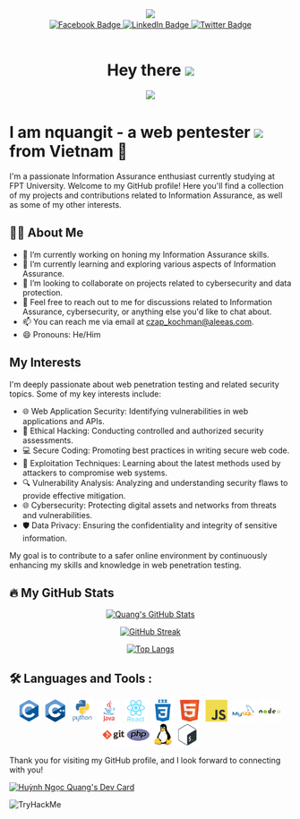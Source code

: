 <div id="header" align="center">
  <img src="https://media.giphy.com/media/wiTY1JMB6xvUUjuPRH/giphy.gif" width="200" />
</div>

<div id="badges" align="center">
  <a href="https://www.facebook.com/quangIT2k4/">
    <img src="https://img.shields.io/badge/Facebook-%231877F2?style=for-the-badge&logo=facebook&logoColor=white" alt="Facebook Badge"/>
  </a>
  <a href="https://www.linkedin.com/in/nquangit/">
    <img src="https://img.shields.io/badge/LinkedIn-%230077B5?style=for-the-badge&logo=linkedin&logoColor=white" alt="LinkedIn Badge"/>
  </a>
    <a href="https://twitter.com/nquang_it">
    <img src="https://img.shields.io/badge/Twitter-blue?style=for-the-badge&logo=twitter&logoColor=white" alt="Twitter Badge"/>
  </a>
</div>
<div align="center">
  <img src="https://komarev.com/ghpvc/?username=nquangit&style=flat-square&color=blue" alt=""/>
</div>

<h1 align="center">
  Hey there
  <img src="https://media.giphy.com/media/v1.Y2lkPTc5MGI3NjExZngzdjNnaXgwbXp2bTA3dGxjMTlvbTJ4Z2xlc3Y5b3M1bXExMjJ3NyZlcD12MV9pbnRlcm5hbF9naWZfYnlfaWQmY3Q9cw/hvRJCLFzcasrR4ia7z/giphy.gif" width="30px"/>
</h1>

<div align="center">
  <img src="https://media.giphy.com/media/qgQUggAC3Pfv687qPC/giphy.gif" width="600"/>
</div>

# I am nquangit - a web pentester <img src="https://media.giphy.com/media/0wx5k0EqXc5s4qgM6G/giphy.gif" width="30"> from Vietnam 👋

I'm a passionate Information Assurance enthusiast currently studying at FPT University. Welcome to my GitHub profile! Here you'll find a collection of my projects and contributions related to Information Assurance, as well as some of my other interests.

## :woman_technologist: About Me

- 🔭 I’m currently working on honing my Information Assurance skills.
- 🌱 I’m currently learning and exploring various aspects of Information Assurance.
- 👯 I’m looking to collaborate on projects related to cybersecurity and data protection.
- 💬 Feel free to reach out to me for discussions related to Information Assurance, cybersecurity, or anything else you'd like to chat about.
- 📫 You can reach me via email at [czap_kochman@aleeas.com](mailto:czap_kochman@aleeas.com).
- 😄 Pronouns: He/Him

## My Interests

I'm deeply passionate about web penetration testing and related security topics. Some of my key interests include:

- 🌐 Web Application Security: Identifying vulnerabilities in web applications and APIs.
- 🔐 Ethical Hacking: Conducting controlled and authorized security assessments.
- 💻 Secure Coding: Promoting best practices in writing secure web code.
- 🚀 Exploitation Techniques: Learning about the latest methods used by attackers to compromise web systems.
- 🔍 Vulnerability Analysis: Analyzing and understanding security flaws to provide effective mitigation.
- 🌐 Cybersecurity: Protecting digital assets and networks from threats and vulnerabilities.
- 🛡️ Data Privacy: Ensuring the confidentiality and integrity of sensitive information.

My goal is to contribute to a safer online environment by continuously enhancing my skills and knowledge in web penetration testing.

## :fire: My GitHub Stats
<div align="center">

  [![Quang's GitHub Stats](https://github-readme-stats.vercel.app/api?username=nquangit&show_icons=true&count_private=true&theme=dark)](https://github.com/nquangit)
  
  [![GitHub Streak](https://github-readme-streak-stats.herokuapp.com?user=nquangit&theme=dark)](https://github.com/nquangit)
  
  [![Top Langs](https://github-readme-stats.vercel.app/api/top-langs/?username=nquangit&layout=compact&theme=dark)](https://github.com/nquangit)

</div>

## :hammer_and_wrench: Languages and Tools :
<div align="center">
  <img src="https://github.com/devicons/devicon/blob/master/icons/c/c-original.svg" title="Java" alt="Java" width="40" height="40"/>&nbsp;
  <img src="https://github.com/devicons/devicon/blob/master/icons/cplusplus/cplusplus-original.svg" title="React" alt="React" width="40" height="40"/>&nbsp;
  <img src="https://github.com/devicons/devicon/blob/master/icons/python/python-original-wordmark.svg" title="Spring" alt="Spring" width="40" height="40"/>&nbsp;
  <img src="https://github.com/devicons/devicon/blob/master/icons/java/java-original-wordmark.svg" title="Material UI" alt="Material UI" width="40" height="40"/>&nbsp;
  <img src="https://github.com/devicons/devicon/blob/master/icons/react/react-original-wordmark.svg" title="Flutter" alt="Flutter" width="40" height="40"/>&nbsp;
  <img src="https://github.com/devicons/devicon/blob/master/icons/css3/css3-plain-wordmark.svg"  title="CSS3" alt="CSS" width="40" height="40"/>&nbsp;
  <img src="https://github.com/devicons/devicon/blob/master/icons/html5/html5-original.svg" title="HTML5" alt="HTML" width="40" height="40"/>&nbsp;
  <img src="https://github.com/devicons/devicon/blob/master/icons/javascript/javascript-original.svg" title="JavaScript" alt="JavaScript" width="40" height="40"/>&nbsp;
  <img src="https://github.com/devicons/devicon/blob/master/icons/mysql/mysql-original-wordmark.svg" title="MySQL"  alt="MySQL" width="40" height="40"/>&nbsp;
  <img src="https://github.com/devicons/devicon/blob/master/icons/nodejs/nodejs-original-wordmark.svg" title="NodeJS" alt="NodeJS" width="40" height="40"/>&nbsp;
  <img src="https://github.com/devicons/devicon/blob/master/icons/git/git-original-wordmark.svg" title="Git" **alt="Git" width="40" height="40"/>
  <img src="https://github.com/devicons/devicon/blob/master/icons/php/php-original.svg" title="Git" **alt="PHP" width="40" height="40"/>
  <img src="https://github.com/devicons/devicon/blob/master/icons/linux/linux-original.svg" title="Git" **alt="Linux" width="40" height="40"/>
  <img src="https://github.com/devicons/devicon/blob/master/icons/bash/bash-original.svg" title="Git" **alt="Linux" width="40" height="40"/>
</div>



Thank you for visiting my GitHub profile, and I look forward to connecting with you!

<a href="https://app.daily.dev/nquangit"><img src="https://api.daily.dev/devcards/7fd1020532254fcb8dd29fd7e7ed9c97.png?r=3kb" width="400" alt="Huỳnh Ngọc Quang's Dev Card"/></a>
<!---
nquangit/nquangit is a ✨ special ✨ repository because its `README.md` (this file) appears on your GitHub profile.
You can click the Preview link to take a look at your changes.
--->
<img src="https://tryhackme-badges.s3.amazonaws.com/ngocquang.png" alt="TryHackMe">


